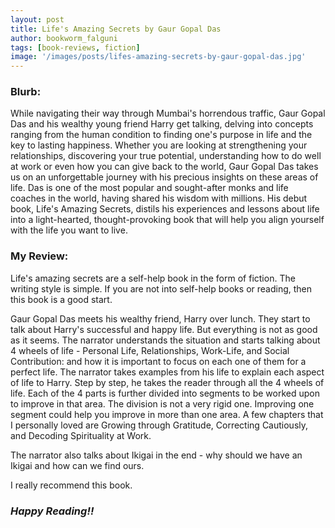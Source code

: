 ```yaml
---
layout: post
title: Life's Amazing Secrets by Gaur Gopal Das
author: bookworm_falguni
tags: [book-reviews, fiction]
image: '/images/posts/lifes-amazing-secrets-by-gaur-gopal-das.jpg'
---
```

### **Blurb:**
While navigating their way through Mumbai's horrendous traffic, Gaur Gopal Das and his wealthy young friend Harry get talking, delving into concepts ranging from the human condition to finding one's purpose in life and the key to lasting happiness. Whether you are looking at strengthening your relationships, discovering your true potential, understanding how to do well at work or even how you can give back to the world, Gaur Gopal Das takes us on an unforgettable journey with his precious insights on these areas of life. Das is one of the most popular and sought-after monks and life coaches in the world, having shared his wisdom with millions. His debut book, Life's Amazing Secrets, distils his experiences and lessons about life into a light-hearted, thought-provoking book that will help you align yourself with the life you want to live. 

### **My Review:**
Life's amazing secrets are a self-help book in the form of fiction. The writing style is simple. If you are not into self-help books or reading, then this book is a good start.

Gaur Gopal Das meets his wealthy friend, Harry over lunch. They start to talk about Harry's successful and happy life. But everything is not as good as it seems.
The narrator understands the situation and starts talking about 4 wheels of life - Personal Life, Relationships, Work-Life, and Social Contribution: and how it is important to focus on each one of them for a perfect life.
The narrator takes examples from his life to explain each aspect of life to Harry.
Step by step, he takes the reader through all the 4 wheels of life. Each of the 4 parts is further divided into segments to be worked upon to improve in that area. The division is not a very rigid one. Improving one segment could help you improve in more than one area.
A few chapters that I personally loved are Growing through Gratitude, Correcting Cautiously, and Decoding Spirituality at Work.

The narrator also talks about Ikigai in the end - why should we have an Ikigai and how can we find ours.

I really recommend this book.

### ***Happy Reading!!***
